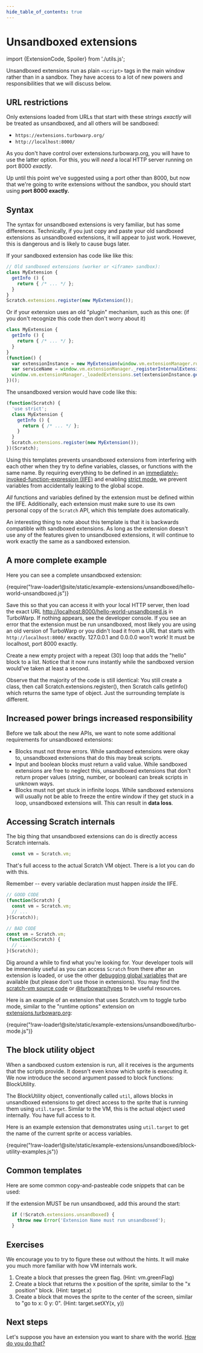 ```yaml
---
hide_table_of_contents: true
---
```


# Unsandboxed extensions

import {ExtensionCode, Spoiler} from './utils.js';

Unsandboxed extensions run as plain `<script>` tags in the main window rather than in a sandbox. They have access to a lot of new powers and responsibilities that we will discuss below.

## URL restrictions

Only extensions loaded from URLs that start with these strings *exactly* will be treated as unsandboxed, and all others will be sandboxed:

 - `https://extensions.turbowarp.org/`
 - `http://localhost:8000/`

As you don't have control over extensions.turbowarp.org, you will have to use the latter option. For this, you will *need* a local HTTP server running on port 8000 *exactly*.

Up until this point we've suggested using a port other than 8000, but now that we're going to write extensions without the sandbox, you should start using **port 8000 exactly.**

## Syntax

The syntax for unsandboxed extensions is very familiar, but has some differences. Technically, if you just copy and paste your old sandboxed extensions as unsandboxed extensions, it will appear to just work. However, this is dangerous and is likely to cause bugs later.

If your sandboxed extension has code like like this:

```js
// Old sandboxed extensions (worker or <iframe> sandbox):
class MyExtension {
  getInfo () {
    return { /* ... */ };
  }
}
Scratch.extensions.register(new MyExtension());
```

Or if your extension uses an old "plugin" mechanism, such as this one: (if you don't recognize this code then don't worry about it)

```js
class MyExtension {
  getInfo () {
    return { /* ... */ };
  }
}
(function() {
  var extensionInstance = new MyExtension(window.vm.extensionManager.runtime)
  var serviceName = window.vm.extensionManager._registerInternalExtension(extensionInstance)
  window.vm.extensionManager._loadedExtensions.set(extensionInstance.getInfo().id, serviceName)
})();
```

The unsandboxed version would have code like this:

```js
(function(Scratch) {
  'use strict';
  class MyExtension {
    getInfo () {
      return { /* ... */ };
    }
  }
  Scratch.extensions.register(new MyExtension());
})(Scratch);
```

Using this templates prevents unsandboxed extensions from interfering with each other when they try to define variables, classes, or functions with the same name. By requiring everything to be defined in an [immediately-invoked-function-expression (IIFE)](https://developer.mozilla.org/en-US/docs/Glossary/IIFE) and enabling [strict mode](https://developer.mozilla.org/en-US/docs/Web/JavaScript/Reference/Strict_mode), we prevent variables from accidentally leaking to the global scope.

*All* functions and variables defined by the extension must be defined within the IIFE. Additionally, each extension must make sure to use its own personal copy of the `Scratch` API, which this template does automatically.

An interesting thing to note about this template is that it is backwards compatible with sandboxed extensions. As long as the extension doesn't use any of the features given to unsandboxed extensions, it will continue to work exactly the same as a sandboxed extension.

## A more complete example

Here you can see a complete unsandboxed extension:

<ExtensionCode title="unsandboxed/hello-world-unsandboxed" sandbox={false}>{require("!raw-loader!@site/static/example-extensions/unsandboxed/hello-world-unsandboxed.js")}</ExtensionCode>

Save this so that you can access it with your local HTTP server, then load the exact URL [http://localhost:8000/hello-world-unsandboxed.js](http://localhost:8000/hello-world-unsandboxed.js) in TurboWarp. If nothing appears, see the developer console. If you see an error that the extension must be run unsandboxed, most likely you are using an old version of TurboWarp or you didn't load it from a URL that starts with `http://localhost:8000/` exactly. 127.0.0.1 and 0.0.0.0 won't work! It must be localhost, port 8000 exactly.

Create a new empty project with a repeat (30) loop that adds the "hello" block to a list. Notice that it now runs instantly while the sandboxed version would've taken at least a second.

Observe that the majority of the code is still identical: You still create a class, then call Scratch.extensions.register(), then Scratch calls getInfo() which returns the same type of object. Just the surrounding template is different.

## Increased power brings increased responsibility

Before we talk about the new APIs, we want to note some additional requirements for unsandboxed extensions:

 - Blocks must not throw errors. While sandboxed extensions were okay to, unsandboxed extensions that do this may break scripts.
 - Input and boolean blocks must return a valid value. While sandboxed extensions are free to neglect this, unsandboxed extensions that don't return proper values (string, number, or boolean) can break scripts in unknown ways.
 - Blocks must not get stuck in infinite loops. While sandboxed extensions will usually not be able to freeze the entire window if they get stuck in a loop, unsandboxed extensions will. This can result in **data loss**.

## Accessing Scratch internals

The big thing that unsandboxed extensions can do is directly access Scratch internals.

```js
  const vm = Scratch.vm;
```

That's full access to the actual Scratch VM object. There is a lot you can do with this.

Remember -- every variable declaration must happen *inside* the IIFE.

```js
// GOOD CODE
(function(Scratch) {
  const vm = Scratch.vm;
  // ...
}(Scratch));

// BAD CODE
const vm = Scratch.vm;
(function(Scratch) {
  // ...
}(Scratch));
```

Dig around a while to find what you're looking for. Your developer tools will be immensley useful as you can access `Scratch` from there after an extension is loaded, or use the other [debugging global variables](../globals) that are available (but please don't use those in extensions). You may find the [scratch-vm source code](https://github.com/TurboWarp/scratch-vm/) or [@turbowarp/types](https://github.com/turboWarp/types) to be useful resources.

Here is an example of an extension that uses Scratch.vm to toggle turbo mode, similar to the "runtime options" extension on [extensions.turbowarp.org](https://extensions.turbowarp.org/):

<ExtensionCode title="unsandboxed/turbo-mode">{require("!raw-loader!@site/static/example-extensions/unsandboxed/turbo-mode.js")}</ExtensionCode>

## The block utility object

When a sandboxed custom extension is run, all it receives is the arguments that the scripts provide. It doesn't even know which sprite is executing it. We now introduce the second argument passed to block functions: BlockUtility.

The BlockUtility object, conventionally called `util`, allows blocks in unsandboxed extensions to get direct access to the sprite that is running them using `util.target`. Similar to the VM, this is the actual object used internally. You have full access to it.

Here is an example extension that demonstrates using `util.target` to get the name of the current sprite or access variables.

<ExtensionCode title="unsandboxed/block-utility-examples">{require("!raw-loader!@site/static/example-extensions/unsandboxed/block-utility-examples.js")}</ExtensionCode>

## Common templates

Here are some common copy-and-pasteable code snippets that can be used:

If the extension MUST be run unsandboxed, add this around the start:

```js
  if (!Scratch.extensions.unsandboxed) {
    throw new Error('Extension Name must run unsandboxed');
  }
```

## Exercises

We encourage you to try to figure these out without the hints. It will make you much more familiar with how VM internals work.

1. Create a block that presses the green flag. (Hint: <Spoiler>vm.greenFlag</Spoiler>)
1. Create a block that returns the x position of the sprite, similar to the "x position" block. (Hint: <Spoiler>target.x</Spoiler>)
1. Create a block that moves the sprite to the center of the screen, similar to "go to x: 0 y: 0". (Hint: <Spoiler>target.setXY(x, y)</Spoiler>)

## Next steps

Let's suppose you have an extension you want to share with the world. [How do you do that?](./share)
